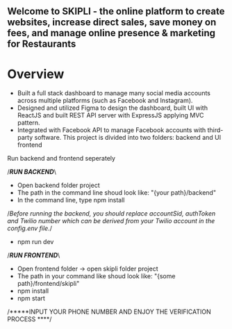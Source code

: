 ## Welcome to SKIPLI - the online platform to create websites, increase direct sales, save money on fees, and manage online presence & marketing for Restaurants

# Overview
- Built a full stack dashboard to manage many social media accounts across multiple platforms (such as Facebook and
Instagram).
- Designed and utilized Figma to design the dashboard, built UI with ReactJS and built REST API server with ExpressJS
applying MVC pattern.
- Integrated with Facebook API to manage Facebook accounts with third-party software.
This project is divided into two folders: backend and UI frontend

Run backend and frontend seperately 

/*****RUN BACKEND*****\

- Open backend folder project
- The path in the command line shoud look like: "{your path}/backend"
- In the command line, type npm install

/*Before running the backend, you should replace accountSid, authToken and Twilio number which can be derived from your Twilio account in the config.env file.*/
- npm run dev


/*****RUN FRONTEND*****\
- Open frontend folder -> open skipli folder project
- The path in your command like shoud look like: "{some path}/frontend/skipli"
- npm install
- npm start

/*****INPUT YOUR PHONE NUMBER AND ENJOY THE VERIFICATION PROCESS ****/